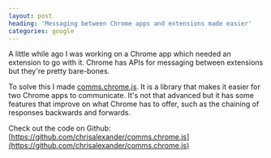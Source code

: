 ```yaml
---
layout: post
heading: 'Messaging between Chrome apps and extensions made easier'
categories: google
---
```


A little while ago I was working on a Chrome app which needed an extension to go with it. Chrome has APIs for messaging between extensions but they're pretty bare-bones.

To solve this I made [comms.chrome.js](https://github.com/chrisalexander/comms.chrome.js). It is a library that makes it easier for two Chrome apps to communicate. It's not that advanced but it has some features that improve on what Chrome has to offer, such as the chaining of responses backwards and forwards.

Check out the code on Github: [https://github.com/chrisalexander/comms.chrome.js](https://github.com/chrisalexander/comms.chrome.js)